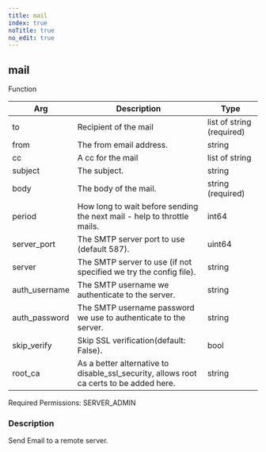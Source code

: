 ```yaml
---
title: mail
index: true
noTitle: true
no_edit: true
---
```




<div class="vql_item"></div>


## mail
<span class='vql_type label label-warning pull-right page-header'>Function</span>



<div class="vqlargs"></div>

Arg | Description | Type
----|-------------|-----
to|Recipient of the mail|list of string (required)
from|The from email address.|string
cc|A cc for the mail|list of string
subject|The subject.|string
body|The body of the mail.|string (required)
period|How long to wait before sending the next mail - help to throttle mails.|int64
server_port|The SMTP server port to use (default 587).|uint64
server|The SMTP server to use (if not specified we try the config file).|string
auth_username|The SMTP username we authenticate to the server.|string
auth_password|The SMTP username password we use to authenticate to the server.|string
skip_verify|Skip SSL verification(default: False).|bool
root_ca|As a better alternative to disable_ssl_security, allows root ca certs to be added here.|string

Required Permissions: 
<span class="linkcolour label label-success">SERVER_ADMIN</span>

### Description

Send Email to a remote server.

